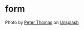 # form




Photo by <a href="https://unsplash.com/@lifeof_peter_?utm_content=creditCopyText&utm_medium=referral&utm_source=unsplash">Peter Thomas</a> on <a href="https://unsplash.com/photos/a-close-up-of-a-green-plant-with-lots-of-leaves-0B1Sf1eImY8?utm_content=creditCopyText&utm_medium=referral&utm_source=unsplash">Unsplash</a>
      
      